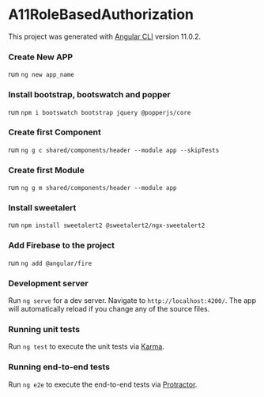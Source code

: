 # A11RoleBasedAuthorization

This project was generated with [Angular CLI](https://github.com/angular/angular-cli) version 11.0.2.

### Create New APP
run `ng new app_name`

### Install bootstrap, bootswatch and popper
run `npm i bootswatch bootstrap jquery @popperjs/core`

### Create first Component
run `ng g c shared/components/header --module app --skipTests`

### Create first Module
run `ng g m shared/components/header --module app`

### Install sweetalert
run `npm install sweetalert2 @sweetalert2/ngx-sweetalert2`

### Add Firebase to the project
run `ng add @angular/fire`

### Development server

Run `ng serve` for a dev server. Navigate to `http://localhost:4200/`. The app will automatically reload if you change any of the source files.

### Running unit tests

Run `ng test` to execute the unit tests via [Karma](https://karma-runner.github.io).

### Running end-to-end tests

Run `ng e2e` to execute the end-to-end tests via [Protractor](http://www.protractortest.org/).
